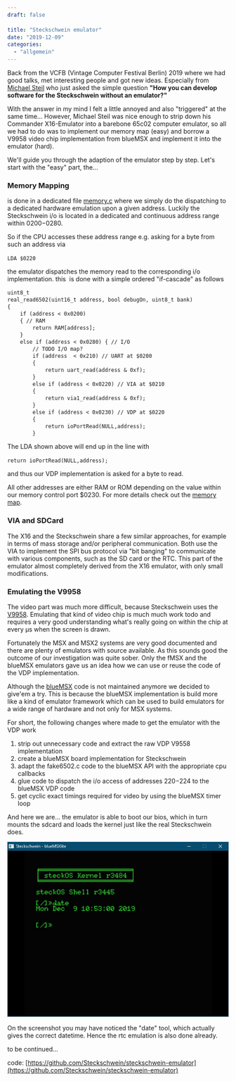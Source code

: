 ```yaml
---
draft: false

title: "Steckschwein emulator"
date: "2019-12-09"
categories: 
  - "allgemein"
---
```


Back from the VCFB (Vintage Computer Festival Berlin) 2019 where we had good talks, met interesting people and got new ideas. Especially from [Michael Steil](https://www.pagetable.com/) who just asked the simple question **"How you can develop software for the Steckschwein without an emulator?"**

With the answer in my mind I felt a little annoyed and also "triggered" at the same time... However, Michael Steil was nice enough to strip down his Commander X16-Emulator into a barebone 65c02 computer emulator, so all we had to do was to implement our memory map (easy) and borrow a V9958 video chip implementation from blueMSX and implement it into the emulator (hard).

We'll guide you through the adaption of the emulator step by step. Let's start with the "easy" part, the...

### Memory Mapping

is done in a dedicated file [memory.c](https://github.com/twoinke/steckschwein-emulator/blob/master/memory.c) where we simply do the dispatching to a dedicated hardware emulation upon a given address. Luckily the Steckschwein i/o is located in a dedicated and continuous address range within $0200-$0280.

So if the CPU accesses these address range e.g. asking for a byte from such an address via

`LDA $0220`

the emulator dispatches the memory read to the corresponding i/o implementation. this  is done with a simple ordered "if-cascade" as follows

```
uint8_t
real_read6502(uint16_t address, bool debugOn, uint8_t bank)
{
	if (address < 0x0200)
	{ // RAM
		return RAM[address];
	}
	else if (address < 0x0280) { // I/O
		// TODO I/O map?
		if (address  < 0x210) // UART at $0200
		{
			return uart_read(address & 0xf);
		}
		else if (address < 0x0220) // VIA at $0210
		{
			return via1_read(address & 0xf);
		}
		else if (address < 0x0230) // VDP at $0220
		{
			return ioPortRead(NULL,address);
		}

```
The LDA shown above will end up in the line with

`return ioPortRead(NULL,address);`

and thus our VDP implementation is asked for a byte to read.

All other addresses are either RAM or ROM depending on the value within our memory control port $0230. For more details check out the [memory map](http://steckschwein.de/hardware/cpuramdecoder/).

### VIA and SDCard

The X16 and the Steckschwein share a few similar approaches, for example in terms of mass storage and/or peripheral communication. Both use the VIA to implement the SPI bus protocol via "bit banging" to communicate with various components, such as the SD card or the RTC. This part of the emulator almost completely derived from the X16 emulator, with only small modifications.

### Emulating the V9958

The video part was much more difficult, because Steckschwein uses the [V9958](http://steckschwein.de/hardware/v9958-video-board/). Emulating that kind of video chip is much much work todo and requires a very good understanding what's really going on within the chip at every µs when the screen is drawn.

Fortunately the MSX and MSX2 systems are very good documented and there are plenty of emulators with source available. As this sounds good the outcome of our investigation was quite sober. Only the fMSX and the blueMSX emulators gave us an idea how we can use or reuse the code of the VDP implementation.

Although the [blueMSX](http://www.bluemsx.com/) code is not maintained anymore we decided to give'em a try. This is because the blueMSX implementation is build more like a kind of emulator framework which can be used to build emulators for a wide range of hardware and not only for MSX systems.

For short, the following changes where made to get the emulator with the VDP work

1. strip out unnecessary code and extract the raw VDP V9558 implementation
2. create a blueMSX board implementation for Steckschwein
3. adapt the fake6502.c code to the blueMSX API with the appropriate cpu callbacks
4. glue code to dispatch the i/o access of addresses $220-$224 to the blueMSX VDP code
5. get cyclic exact timings required for video by using the blueMSX timer loop

And here we are... the emulator is able to boot our bios, which in turn mounts the sdcard and loads the kernel just like the real Steckschwein does.

![steckschwein_emulator_vdp](images/steckschwein_emulator_vdp-1.jpg)

On the screenshot you may have noticed the "date" tool, which actually gives the correct datetime. Hence the rtc emulation is also done already.

to be continued...

code: [https://github.com/Steckschwein/steckschwein-emulator](https://github.com/Steckschwein/steckschwein-emulator)
